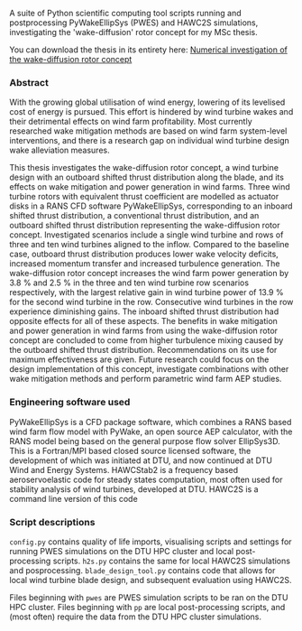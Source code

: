 A suite of Python scientific computing tool scripts running and postprocessing PyWakeEllipSys (PWES) and HAWC2S simulations, investigating the 'wake-diffusion' rotor concept for my MSc thesis.

You can download the thesis in its entirety here: [Numerical investigation of the wake-diffusion rotor concept](http://resolver.tudelft.nl/uuid:f4a34434-a186-4127-aedd-d9d8f5e62c2a)

### Abstract
With the growing global utilisation of wind energy, lowering of its levelised cost of energy is pursued. This effort is hindered by wind turbine wakes and their detrimental effects on wind farm profitability. Most currently researched wake mitigation methods are based on wind farm system-level interventions, and there is a research gap on individual wind turbine design wake alleviation measures.

This thesis investigates the wake-diffusion rotor concept, a wind turbine design with an outboard shifted thrust distribution along the blade, and its effects on wake mitigation and power generation in wind farms.
Three wind turbine rotors with equivalent thrust coefficient are modelled as actuator disks in a RANS CFD software PyWakeEllipSys, corresponding to an inboard shifted thrust distribution, a conventional thrust distribution, and an outboard shifted thrust distribution representing the wake-diffusion rotor concept. Investigated scenarios include a single wind turbine and rows of three and ten wind turbines aligned to the inflow.
Compared to the baseline case, outboard thrust distribution produces lower wake velocity deficits, increased momentum transfer and increased turbulence generation. The wake-diffusion rotor concept increases the wind farm power generation by 3.8 % and 2.5 % in the three and ten wind turbine row scenarios respectively, with the largest relative gain in wind turbine power of 13.9 % for the second wind turbine in the row. Consecutive wind turbines in the row experience diminishing gains. The inboard shifted thrust distribution had opposite effects for all of these aspects.
The benefits in wake mitigation and power generation in wind farms from using the wake-diffusion rotor concept are concluded to come from higher turbulence mixing caused by the outboard shifted thrust distribution. Recommendations on its use for maximum effectiveness are given. Future research could focus on the design implementation of this concept, investigate combinations with other wake mitigation methods and perform parametric wind farm AEP studies.

### Engineering software used
PyWakeEllipSys is a CFD package software, which combines a RANS based wind farm flow model with PyWake, an open source AEP calculator, with the RANS model being based on the general purpose flow solver EllipSys3D. This is a Fortran/MPI based closed source licensed software, the development of which was initiated at DTU, and now continued at DTU Wind and Energy Systems. 
HAWCStab2 is a frequency based aeroservoelastic code for steady states computation, most often used for stability analysis of wind turbines, developed at DTU. HAWC2S is a command line version of this code

### Script descriptions
`config.py` contains quality of life imports, visualising scripts and settings for running PWES simulations on the DTU HPC cluster and local post-processing scripts.
`h2s.py` contains the same for local HAWC2S simulations and posprocessing.
`blade_design_tool.py` contains code that allows for local wind turbine blade design, and subsequent evaluation using HAWC2S.

Files beginning with `pwes` are PWES simulation scripts to be ran on the DTU HPC cluster.
Files beginning with `pp` are local post-processing scripts, and (most often) require the data from the DTU HPC cluster simulations.

